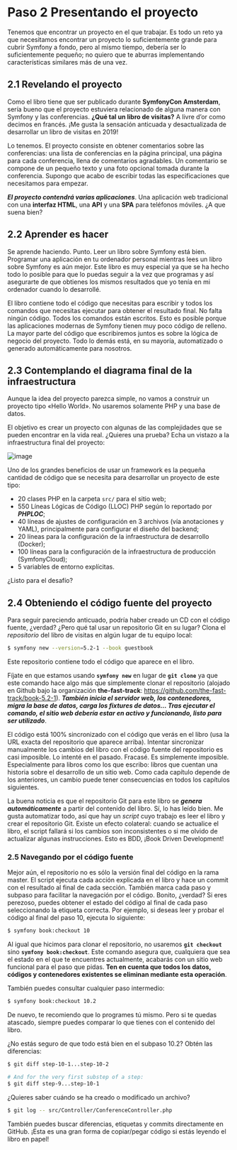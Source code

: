 # Paso 2 Presentando el proyecto

Tenemos que encontrar un proyecto en el que trabajar. Es todo un reto ya que necesitamos encontrar un proyecto lo suficientemente grande para cubrir Symfony a fondo, pero al mismo tiempo, debería ser lo suficientemente pequeño; no quiero que te aburras implementando características similares más de una vez.

## 2.1 Revelando el proyecto

Como el libro tiene que ser publicado durante **SymfonyCon Amsterdam**, sería bueno que el proyecto estuviera relacionado de alguna manera con
Symfony y las conferencias. **¿Qué tal un libro de visitas?** A livre d’or como decimos en francés. ¡Me gusta la sensación anticuada y desactualizada de desarrollar un libro de visitas en 2019! 

Lo tenemos. El proyecto consiste en obtener comentarios sobre las conferencias: una lista de conferencias en la página principal, una página
para cada conferencia, llena de comentarios agradables. Un comentario se compone de un pequeño texto y una foto opcional tomada durante la
conferencia. Supongo que acabo de escribir todas las especificaciones que necesitamos para empezar.

***El proyecto contendrá varias aplicaciones***. Una aplicación web tradicional con una **interfaz HTML**, una **API** y una **SPA** para teléfonos móviles. ¿A que suena bien?

## 2.2 Aprender es hacer

Se aprende haciendo. Punto. Leer un libro sobre Symfony está bien. Programar una aplicación en tu ordenador personal mientras lees un libro
sobre Symfony es aún mejor. Este libro es muy especial ya que se ha hecho todo lo posible para que lo puedas seguir a la vez que programas y
así asegurarte de que obtienes los mismos resultados que yo tenía en mi ordenador cuando lo desarrollé.

El libro contiene todo el código que necesitas para escribir y todos los comandos que necesitas ejecutar para obtener el resultado final. No falta
ningún código. Todos los comandos están escritos. Esto es posible porque las aplicaciones modernas de Symfony tienen muy poco código de relleno. La mayor parte del código que escribiremos juntos es sobre la lógica de negocio del proyecto. Todo lo demás está, en su mayoría, automatizado o generado automáticamente para nosotros.

## 2.3 Contemplando el diagrama final de la infraestructura

Aunque la idea del proyecto parezca simple, no vamos a construir un proyecto tipo «Hello World». No usaremos solamente PHP y una base de
datos.

El objetivo es crear un proyecto con algunas de las complejidades que se pueden encontrar en la vida real. ¿Quieres una prueba? Echa un vistazo a
la infraestructura final del proyecto:

![image](https://user-images.githubusercontent.com/23094588/124910516-f70c0200-dfeb-11eb-8363-271c69a4265d.png)


Uno de los grandes beneficios de usar un framework es la pequeña cantidad de código que se necesita para desarrollar un proyecto de este
tipo:

* 20 clases PHP en la carpeta `src/` para el sitio web;
* 550 Líneas Lógicas de Código (LLOC) PHP según lo reportado por ***PHPLOC***;
* 40 líneas de ajustes de configuración en 3 archivos (vía anotaciones y YAML), principalmente para configurar el diseño del backend;
* 20 líneas para la configuración de la infraestructura de desarrollo (Docker);
* 100 líneas para la configuración de la infraestructura de producción (SymfonyCloud);
* 5 variables de entorno explícitas.

¿Listo para el desafío?

## 2.4 Obteniendo el código fuente del proyecto

Para seguir pareciendo anticuado, podría haber creado un CD con el código fuente, ¿verdad? ¿Pero qué tal usar un repositorio Git en su lugar?
Clona el *repositorio* del libro de visitas en algún lugar de tu equipo local:

```sh
$ symfony new --version=5.2-1 --book guestbook
```

Este repositorio contiene todo el código que aparece en el libro.

Fíjate en que estamos usando **`symfony new`** en lugar de **`git clone`** ya que este comando hace algo más que simplemente clonar el repositorio
(alojado en Github bajo la organización **the-fast-track**: https://github.com/the-fast-track/book-5.2-1). ***También inicia el servidor web, los contenedores, migra la base de datos, carga los fixtures de datos… Tras ejecutar el comando, el sitio web debería estar en activo y
funcionando, listo para ser utilizado***.

El código está 100% sincronizado con el código que verás en el libro (usa la URL exacta del repositorio que aparece arriba). Intentar sincronizar
manualmente los cambios del libro con el código fuente del repositorio es casi imposible. Lo intenté en el pasado. Fracasé. Es simplemente
imposible. Especialmente para libros como los que escribo: libros que cuentan una historia sobre el desarrollo de un sitio web. Como cada
capítulo depende de los anteriores, un cambio puede tener consecuencias en todos los capítulos siguientes.

La buena noticia es que el repositorio Git para este libro se ***genera automáticamente*** a partir del contenido del libro. Sí, lo has leído bien.
Me gusta automatizar todo, así que hay un *script* cuyo trabajo es leer el libro y crear el repositorio Git. Existe un efecto colateral: cuando se
actualice el libro, el script fallará si los cambios son inconsistentes o si me olvido de actualizar algunas instrucciones. Esto es BDD, ¡Book Driven Development!

### 2.5 Navegando por el código fuente

Mejor aún, el repositorio no es sólo la versión final del código en la rama master. El script ejecuta cada acción explicada en el libro y hace un commit con el resultado al final de cada sección. También marca cada paso y subpaso para facilitar la navegación por el código. Bonito, ¿verdad?
Si eres perezoso, puedes obtener el estado del código al final de cada paso seleccionando la etiqueta correcta. Por ejemplo, si deseas leer y probar el código al final del paso 10, ejecuta lo siguiente:

```sh
$ symfony book:checkout 10
```

Al igual que hicimos para clonar el repositorio, no usaremos **`git checkout`** sino **`symfony book:checkout`**. Este comando asegura que, cualquiera que sea el estado en el que te encuentres actualmente, acabarás con un sitio web funcional para el paso que pidas. **Ten en cuenta que todos los datos, códigos y contenedores existentes se eliminan mediante esta operación**.

También puedes consultar cualquier paso intermedio:

```sh
$ symfony book:checkout 10.2
```

De nuevo, te recomiendo que lo programes tú mismo. Pero si te quedas atascado, siempre puedes comparar lo que tienes con el contenido del
libro.

¿No estás seguro de que todo está bien en el subpaso 10.2? Obtén las diferencias:

```sh
$ git diff step-10-1...step-10-2

# And for the very first substep of a step:
$ git diff step-9...step-10-1
```


¿Quieres saber cuándo se ha creado o modificado un archivo?

```sh
$ git log -- src/Controller/ConferenceController.php
```

También puedes buscar diferencias, etiquetas y commits directamente en GitHub. ¡Esta es una gran forma de copiar/pegar código si estás leyendo
el libro en papel!


